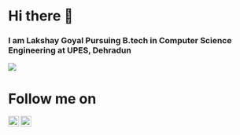 # Hi there 👋
### I am Lakshay Goyal Pursuing B.tech in Computer Science Engineering at UPES, Dehradun


![](https://github-readme-stats.vercel.app/api?username=lakshaygoyal425&show_icons=true&line_height=30)

# Follow me on
<a href="https://www.linkedin.com/in/lakshay-goyal-7b8227120/">
  <img align="left" alt="Linkedin" width="22px" src="https://cdn.jsdelivr.net/npm/simple-icons@v3/icons/linkedin.svg" />
</a>

<a href="https://www.instagram.com/lakshaygoyal4/">
  <img align="left" alt="Instagram" width="22px" src="https://cdn.jsdelivr.net/npm/simple-icons@v3/icons/instagram.svg" />
</a>

<br>

<br>

<br>
